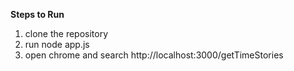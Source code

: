**Steps to Run**
1. clone the repository
2. run node app.js
3. open chrome and search http://localhost:3000/getTimeStories
   

